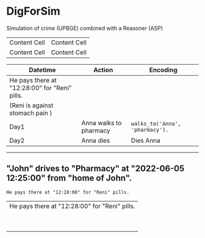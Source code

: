 # DigForSim

Simulation of crime (UPBGE) combined with a Reasoner (ASP)



| | |
| ------------- | ------------- |
| Content Cell  | Content Cell  |
| Content Cell  | Content Cell  |


| Datetime  |  Action  |  Encoding  |
| --- | --- | --- |
| He pays there at "12:28:00" for "Reni" pills. 
(Reni is against stomach pain ) |
| Day1 | Anna walks to pharmacy |`walks_to('Anna', 'pharmacy').` |
| Day2 | Anna dies | Dies Anna |

---
"John" drives to "Pharmacy" at "2022-06-05 12:25:00" from "home of John".
---

```He pays there at "12:28:00" for "Reni" pills.```

  <table>
 <tr>
  <td colspan="3">He pays there at "12:28:00" for "Reni" pills.</td>
 </tr>
 <tr>
  <td>&nbsp;</td>
  <td>&nbsp;</td>
  <td>&nbsp;</td>
 </tr>
 <tr>
  <td>&nbsp;</td>
  <td>&nbsp;</td>
  <td>&nbsp;</td>
 </tr>
</table>     

